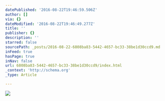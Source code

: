 ```yaml
---
datePublished: '2016-08-22T19:46:59.506Z'
author: []
via: {}
dateModified: '2016-08-22T19:46:49.277Z'
title: ''
publisher: {}
description: ''
starred: false
sourcePath: _posts/2016-08-22-6808ba83-5442-4657-bc33-38be1d30ccd9.md
inFeed: true
hasPage: true
inNav: false
url: 6808ba83-5442-4657-bc33-38be1d30ccd9/index.html
_context: 'http://schema.org'
_type: Article

---
```

![](https://the-grid-user-content.s3-us-west-2.amazonaws.com/341a4b96-7bc3-45cd-b91f-1c5786873a2e.jpg)